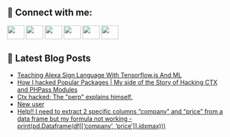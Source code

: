 ## 🔎 Connect with me:
[<img height="32" width="40" src="https://cdn.jsdelivr.net/npm/simple-icons@v5/icons/telegram.svg" />](https://t.me/bullbesh)
[<img height="32" width="40" src="https://cdn.jsdelivr.net/npm/simple-icons@v5/icons/vk.svg" />](https://vk.com/bullbesh)
[<img height="32" width="40" src="https://cdn.jsdelivr.net/npm/simple-icons@v5/icons/twitter.svg" />](https://twitter.com/bullbesh1)
[<img height="32" width="40" src="https://cdn.jsdelivr.net/npm/simple-icons@v5/icons/instagram.svg" />](https://www.instagram.com/bullbesh)
[<img height="32" width="40" src="https://cdn.jsdelivr.net/npm/simple-icons@v5/icons/reddit.svg" />](https://www.reddit.com/user/bullbesh)
[<img height="32" width="40" src="https://cdn.jsdelivr.net/npm/simple-icons@v5/icons/youtube.svg" />](https://www.youtube.com/channel/UCtfjRs6uzgq5mfm8S06WTcg)

## 📕 Latest Blog Posts
<!-- BLOG-POST-LIST:START -->
- [Teaching Alexa Sign Language With Tensorflow.js And ML](https://www.reddit.com/r/Python/comments/uxh995/teaching_alexa_sign_language_with_tensorflowjs/)
- [How I hacked Popular Packages | My side of the Story of Hacking CTX and PHPass Modules](https://www.reddit.com/r/Python/comments/uxgsuv/how_i_hacked_popular_packages_my_side_of_the/)
- [Ctx hacked: The &quot;perp&quot; explains himself.](https://www.reddit.com/r/Python/comments/uxgpq3/ctx_hacked_the_perp_explains_himself/)
- [New user](https://www.reddit.com/r/Python/comments/uxgnmv/new_user/)
- [Help!! I need to extract 2 specific columns “company” and “price” from a data frame but my formula not working - print&lpar;pd.Dataframe&lpar;df[[‘company’, ‘price’]].idxmax&rpar;&rpar;&rpar;](https://www.reddit.com/r/Python/comments/uxgkph/help_i_need_to_extract_2_specific_columns_company/)
<!-- BLOG-POST-LIST:END -->
